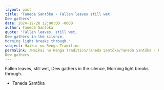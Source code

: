 ```yaml
---
layout: post
title: "Taneda Santōka - Fallen leaves still wet
Dew gathers"
date: 2024-12-28 12:00:00 -0000
author: Taneda Santōka
quote: "Fallen leaves, still wet,
Dew gathers in the silence,
Morning light breaks through."
subject: Haikai no Renga Tradition
permalink: /Haikai no Renga Tradition/Taneda Santōka/Taneda Santōka - Fallen leaves still wet
Dew gathers
---
```


Fallen leaves, still wet,
Dew gathers in the silence,
Morning light breaks through.

- Taneda Santōka
